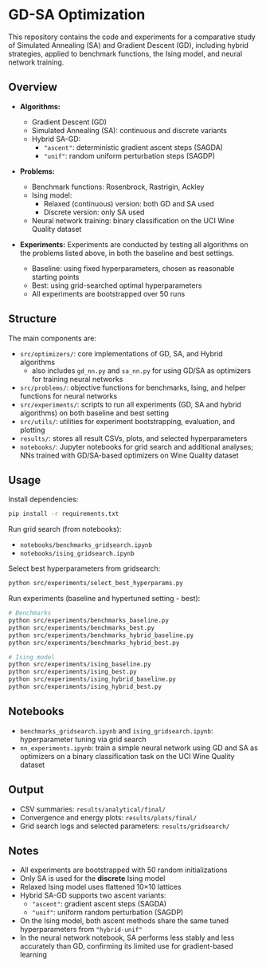 # GD-SA Optimization

This repository contains the code and experiments for a comparative study of Simulated Annealing (SA) and Gradient Descent (GD), including hybrid strategies, applied to benchmark functions, the Ising model, and neural network training.

## Overview

- **Algorithms:**
  - Gradient Descent (GD)
  - Simulated Annealing (SA): continuous and discrete variants
  - Hybrid SA-GD:
    - `"ascent"`: deterministic gradient ascent steps (SAGDA)
    - `"unif"`: random uniform perturbation steps (SAGDP)

- **Problems:**
  - Benchmark functions: Rosenbrock, Rastrigin, Ackley
  - Ising model:
    - Relaxed (continuous) version: both GD and SA used
    - Discrete version: only SA used
  - Neural network training: binary classification on the UCI Wine Quality dataset

- **Experiments:**
Experiments are conducted by testing all algorithms on the problems listed above, in both the baseline and best settings.

  - Baseline: using fixed hyperparameters, chosen as reasonable starting points
  - Best: using grid-searched optimal hyperparameters
  - All experiments are bootstrapped over 50 runs

## Structure

The main components are:

- `src/optimizers/`: core implementations of GD, SA, and Hybrid algorithms
  - also includes `gd_nn.py` and `sa_nn.py` for using GD/SA as optimizers for training neural networks
- `src/problems/`: objective functions for benchmarks, Ising, and helper functions for neural networks
- `src/experiments/`: scripts to run all experiments (GD, SA and hybrid algorithms) on both baseline and best setting
- `src/utils/`: utilities for experiment bootstrapping, evaluation, and plotting
- `results/`: stores all result CSVs, plots, and selected hyperparameters
- `notebooks/`: Jupyter notebooks for grid search and additional analyses; NNs trained with GD/SA-based optimizers on Wine Quality dataset

## Usage

Install dependencies:

```bash
pip install -r requirements.txt
```

Run grid search (from  notebooks):

- `notebooks/benchmarks_gridsearch.ipynb`
- `notebooks/ising_gridsearch.ipynb`


Select best hyperparameters from gridsearch:

```bash
python src/experiments/select_best_hyperparams.py
```

Run experiments (baseline and hypertuned setting - best):

```bash
# Benchmarks
python src/experiments/benchmarks_baseline.py
python src/experiments/benchmarks_best.py
python src/experiments/benchmarks_hybrid_baseline.py
python src/experiments/benchmarks_hybrid_best.py

# Ising model
python src/experiments/ising_baseline.py
python src/experiments/ising_best.py
python src/experiments/ising_hybrid_baseline.py
python src/experiments/ising_hybrid_best.py
```

## Notebooks
- `benchmarks_gridsearch.ipynb` and `ising_gridsearch.ipynb`: hyperparameter tuning via grid search
- `nn_experiments.ipynb`: train a simple neural network using GD and SA as optimizers on a binary classification task on the UCI Wine Quality dataset

## Output

- CSV summaries: `results/analytical/final/`
- Convergence and energy plots: `results/plots/final/`
- Grid search logs and selected parameters: `results/gridsearch/`

## Notes

- All experiments are bootstrapped with 50 random initializations
- Only SA is used for the **discrete** Ising model
- Relaxed Ising model uses flattened 10×10 lattices
- Hybrid SA-GD supports two ascent variants:
  - `"ascent"`: gradient ascent steps (SAGDA)
  - `"unif"`: uniform random perturbation (SAGDP)
- On the Ising model, both ascent methods share the same tuned hyperparameters from `"hybrid-unif"`
- In the neural network notebook, SA performs less stably and less accurately than GD, confirming its limited use for gradient-based learning
